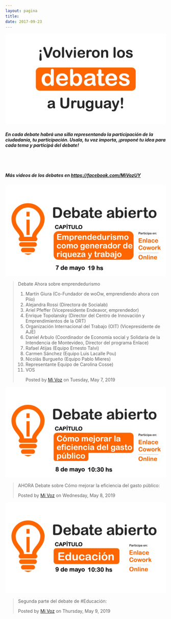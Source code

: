 ```yaml
---
layout: pagina
title: 
date: 2017-09-23
---
```


<script async defer src="https://connect.facebook.net/en_US/sdk.js#xfbml=1&version=v3.2"></script>

<div class="row">
  <div class="col-md-3"></div>
  <div class="col-md-6">
    <img src="/img/debates/debate_portada.jpeg" class="img-responsive">
  </div>
  <div class="col-md-3"></div>
</div>

<div class="row">
  <div class="col-md-2"></div>
  <div class="col-md-8 text-center">
    <h5>En cada debate habrá una silla representando la participación de la ciudadanía, tu participación. Usala, tu voz importa, ¡proponé tu idea para cada tema y participá del debate!</h5><br><br>
    <h5>Más videos de los debates en <a href="https://facebook.com/MiVozUY">https://facebook.com/MiVozUY</a></h5>
    <!--<h4>Entrá al debate de hoy (utiliza <a href="https://zoom.us/">zoom.us</a>): <a href="https://zoom.us/j/127217701">Click aquí para entrar</a></h4>-->
  </div>
  <div class="col-md-2"></div>
</div>

<!--<div class="row">
  <div class="col-md-2"></div>
  <div class="col-md-8 text-center">
    <h5>Participá del debate de hoy (streaming por Facebook Live):</h5>
    <iframe  src="https://www.facebook.com/plugins/video.php?href=https%3A%2F%2Fwww.facebook.com%2FMiVozUy%2Fvideos%2F2117934075171462%2F&show_text=0&width=600" width="600" height="350" style="border:none;overflow:hidden" scrolling="no" frameborder="0" allowTransparency="true" allowFullScreen="true"></iframe>
  </div>
  <div class="col-md-2"></div>
</div>-->

<div class="row">
  <div class="col-md-6 text-center">
    <img src="/img/debates/debate_emprendedurismo.jpeg" class="img-responsive">
    <div class="fb-video" data-href="https://www.facebook.com/MiVozUy/videos/vb.2032741546938265/364602154156315/?type=2&amp;theater" data-width="500" data-show-text="false"><blockquote cite="https://developers.facebook.com/MiVozUy/videos/364602154156315/" class="fb-xfbml-parse-ignore"><a href="https://developers.facebook.com/MiVozUy/videos/364602154156315/"></a><p>Debate Ahora sobre emprendedurismo

1. Martín Giura (Co-Fundador de woOw, emprendiendo ahora con Piio)
2. Alejandra Rossi (Directora de Socialab)
3. Ariel Pfeffer (Vicepresidente Endeavor, emprendedor)
4. Enrique Topolansky (Director del Centro de Innovación y Emprendimientos de la ORT)
5. Organización Internacional del Trabajo (OIT) (Vicepresidente de AJE)
6. Daniel Arbulo (Coordinador de Economía social y Solidaria de la Intendencia de Montevideo, Director del programa Enlace)
7. Rafael Atijas (Equipo Ernesto Talvi)
8. Carmen Sánchez (Equipo Luis Lacalle Pou)
9. Nicolás Burgueño (Equipo Pablo Mieres)
10. Representante Equipo de Carolina Cosse)
11. VOS</p>Posted by <a href="https://www.facebook.com/MiVozUy/">Mi Voz</a> on Tuesday, May 7, 2019</blockquote></div>
  </div>
  <div class="col-md-6 text-center">
    <img src="/img/debates/debate_gasto_publico.jpeg" class="img-responsive">
    <div class="fb-video" data-href="https://www.facebook.com/MiVozUy/videos/vb.2032741546938265/285316322378840/?type=2&amp;theater" data-width="500" data-show-text="false"><blockquote cite="https://developers.facebook.com/MiVozUy/videos/285316322378840/" class="fb-xfbml-parse-ignore"><a href="https://developers.facebook.com/MiVozUy/videos/285316322378840/"></a><p>AHORA Debate sobre Cómo mejorar la eficiencia del gasto público:</p>Posted by <a href="https://www.facebook.com/MiVozUy/">Mi Voz</a> on Wednesday, May 8, 2019</blockquote></div>
  </div>
</div>

<div class="row">
  <div class="col-md-6 text-center">
    <img src="/img/debates/debate_educacion.jpeg" class="img-responsive">
    <div class="fb-video" data-href="https://www.facebook.com/MiVozUy/videos/vb.2032741546938265/2117934075171462/?type=2&amp;theater" data-width="500" data-show-text="false"><blockquote cite="https://developers.facebook.com/MiVozUy/videos/2117934075171462/" class="fb-xfbml-parse-ignore"><a href="https://developers.facebook.com/MiVozUy/videos/2117934075171462/"></a><p>Segunda parte del debate de #Educación:</p>Posted by <a href="https://www.facebook.com/MiVozUy/">Mi Voz</a> on Thursday, May 9, 2019</blockquote></div>
  </div>
</div>
